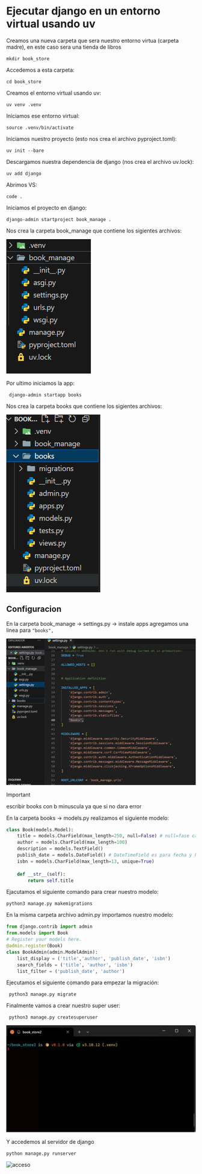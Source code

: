 # Ejecutar django en un entorno virtual usando uv

Creamos una nueva carpeta que sera nuestro entorno virtua (carpeta madre), en este caso sera una tienda de libros

```plaintext
mkdir book_store
```
Accedemos a esta carpeta:

```plaintext
cd book_store
```
Creamos el entorno virtual usando uv:

```plaintext
uv venv .venv
```
Iniciamos ese entorno virtual:

```plaintext
source .venv/bin/activate
```
Iniciamos nuestro proyecto (esto nos crea el archivo pyproject.toml):

```plaintext
uv init --bare
```
Descargamos nuestra dependencia de django (nos crea el archivo uv.lock):

```plaintext
uv add django
```
Abrimos VS:

```plaintext
code .
```
Iniciamos el proyecto en django:

```plaintext 
django-admin startproject book_manage .
```
Nos crea la carpeta book_manage que contiene los sigientes archivos:

![book](https://github.com/abbyenredes/Bootcamp-IA-F5/blob/main/Taller_django/img/book.png)

Por ultimo iniciamos la app:

```plaintext
 django-admin startapp books
```
Nos crea la carpeta books que contiene los sigientes archivos:

![book2](https://github.com/abbyenredes/Bootcamp-IA-F5/blob/main/Taller_django/img/book2.png)

## Configuracion
En la carpeta book_manage -> settings.py -> instale apps agregamos una linea para `"books",`

![setting](https://github.com/abbyenredes/Bootcamp-IA-F5/blob/main/Taller_django/img/setting.png)

> [!IMPORTANT]
> escribir books con b minuscula ya que si no dara error

En la carpeta books -> models.py realizamos el siguiente modelo:

```python
class Book(models.Model):
    title = models.CharField(max_length=250, null=False) # null=fase campo requerido
    author = models.CharField(max_length=100)
    description = models.TextField()
    publish_date = models.DateField() # DateTimeField es para fecha y hora
    isbn = models.CharField(max_length=13, unique=True)
    
    def __str__(self):
        return self.title
```
Ejacutamos el siguiente comando para crear nuestro modelo:

```plaintext
python3 manage.py makemigrations
```

En la misma carpeta archivo admin.py importamos nuestro modelo:

```python
from django.contrib import admin
from.models import Book
# Register your models here.
@admin.register(Book)
class BookAdmin(admin.ModelAdmin):
    list_display = ('title','author', 'publish_date', 'isbn')
    search_fields = ('title', 'author', 'isbn')
    list_filter = ('publish_date', 'author')
```

 Ejecutamos el siguiente comando para empezar la migración:

```plaintext
 python3 manage.py migrate
```

Finalmente vamos a crear nuestro super user:

```plaintext
 python3 manage.py createsuperuser
```

![superuser](https://github.com/abbyenredes/Bootcamp-IA-F5/blob/main/Taller_django/img/superusuario-_1_.gif)

Y accedemos al servidor de django

```plaintext
python manage.py runserver
```

![acceso](https://github.com/abbyenredes/Bootcamp-IA-F5/blob/main/Taller_django/img/acceso.gif)
